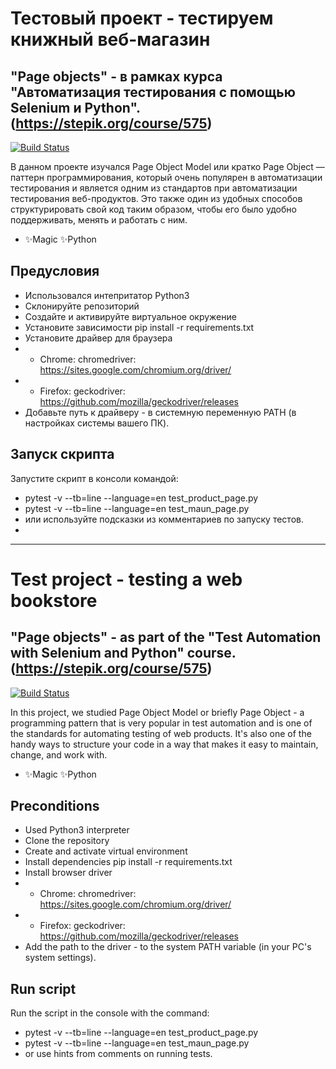 # Тестовый проект - тестируем книжный веб-магазин
## "Page objects"  - в рамках курса "Автоматизация тестирования с помощью Selenium и Python". (https://stepik.org/course/575)
[![Build Status](https://travis-ci.org/joemccann/dillinger.svg?branch=master)](https://travis-ci.org/joemccann/dillinger)

В данном проекте изучался Page Object Model или кратко Page Object — паттерн программирования, который очень популярен в автоматизации тестирования и является одним из стандартов при автоматизации тестирования веб-продуктов. 
Это также один из удобных способов структурировать свой код таким образом, чтобы его было удобно поддерживать, менять и работать с ним.

- ✨Magic ✨Python

## Предусловия
- Использовался интепритатор Python3
- Склонируйте репозиторий
- Создайте и активируйте виртуальное окружение
- Установите зависимости pip install -r requirements.txt
- Установите драйвер для браузера
- - Chrome: chromedriver: https://sites.google.com/chromium.org/driver/
- - Firefox: geckodriver: https://github.com/mozilla/geckodriver/releases
- Добавьте путь к драйверу - в системную переменную PATH (в настройках системы вашего ПК).

## Запуск скрипта
Запустите скрипт в консоли командой:
- pytest -v --tb=line --language=en test_product_page.py
- pytest -v --tb=line --language=en test_maun_page.py
- или используйте подсказки из комментариев по запуску тестов.
- 
____________________________________________________________________________________

# Test project - testing a web bookstore
## "Page objects" - as part of the "Test Automation with Selenium and Python" course. (https://stepik.org/course/575)
[![Build Status](https://travis-ci.org/joemccann/dillinger.svg?branch=master)](https://travis-ci.org/joemccann/dillinger)

In this project, we studied Page Object Model or briefly Page Object - a programming pattern that is very popular in test automation and is one of the standards for automating testing of web products.
It's also one of the handy ways to structure your code in a way that makes it easy to maintain, change, and work with.

- ✨Magic ✨Python

## Preconditions
- Used Python3 interpreter
- Clone the repository
- Create and activate virtual environment
- Install dependencies pip install -r requirements.txt
- Install browser driver
- - Chrome: chromedriver: https://sites.google.com/chromium.org/driver/
- - Firefox: geckodriver: https://github.com/mozilla/geckodriver/releases
- Add the path to the driver - to the system PATH variable (in your PC's system settings).

## Run script
Run the script in the console with the command:
- pytest -v --tb=line --language=en test_product_page.py
- pytest -v --tb=line --language=en test_maun_page.py
- or use hints from comments on running tests.
